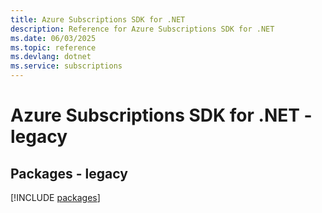 ```yaml
---
title: Azure Subscriptions SDK for .NET
description: Reference for Azure Subscriptions SDK for .NET
ms.date: 06/03/2025
ms.topic: reference
ms.devlang: dotnet
ms.service: subscriptions
---
```

# Azure Subscriptions SDK for .NET - legacy
## Packages - legacy
[!INCLUDE [packages](subscriptions-index.md)]